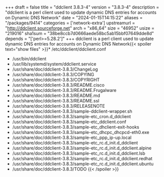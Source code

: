 +++
draft = false
title = "ddclient 3.8.3-4"
version = "3.8.3-4"
description = "ddclient is a perl client used to update dynamic DNS entries for accounts on Dynamic DNS Network"
date = "2024-01-15T14:15:22"
aliases = "/packages/9414"
categories = ['network-extra']
upstreamurl = "http://ddclient.sourceforge.net"
arch = "x86_64"
size = "46952"
usize = "219016"
sha1sum = "38be8ccb7d0666aede58bc5ab15bbf07649dde8d"
depends = "['perl>=5.28.2']"
+++
ddclient is a perl client used to update dynamic DNS entries for accounts on Dynamic DNS Network{{< spoiler text="show files" >}}* /etc/ddclient/ddclient.conf
* /usr/bin/ddclient
* /usr/lib/systemd/system/ddclient.service
* /usr/share/doc/ddclient-3.8.3/ChangeLog
* /usr/share/doc/ddclient-3.8.3/COPYING
* /usr/share/doc/ddclient-3.8.3/COPYRIGHT
* /usr/share/doc/ddclient-3.8.3/README.cisco
* /usr/share/doc/ddclient-3.8.3/README.Frugalware
* /usr/share/doc/ddclient-3.8.3/README.md
* /usr/share/doc/ddclient-3.8.3/README.ssl
* /usr/share/doc/ddclient-3.8.3/RELEASENOTE
* /usr/share/doc/ddclient-3.8.3/sample-ddclient-wrapper.sh
* /usr/share/doc/ddclient-3.8.3/sample-etc_cron.d_ddclient
* /usr/share/doc/ddclient-3.8.3/sample-etc_ddclient.conf
* /usr/share/doc/ddclient-3.8.3/sample-etc_dhclient-exit-hooks
* /usr/share/doc/ddclient-3.8.3/sample-etc_dhcpc_dhcpcd-eth0.exe
* /usr/share/doc/ddclient-3.8.3/sample-etc_ppp_ip-up.local
* /usr/share/doc/ddclient-3.8.3/sample-etc_rc.d_init.d_ddclient
* /usr/share/doc/ddclient-3.8.3/sample-etc_rc.d_init.d_ddclient.alpine
* /usr/share/doc/ddclient-3.8.3/sample-etc_rc.d_init.d_ddclient.lsb
* /usr/share/doc/ddclient-3.8.3/sample-etc_rc.d_init.d_ddclient.redhat
* /usr/share/doc/ddclient-3.8.3/sample-etc_rc.d_init.d_ddclient.ubuntu
* /usr/share/doc/ddclient-3.8.3/TODO
{{< /spoiler >}}